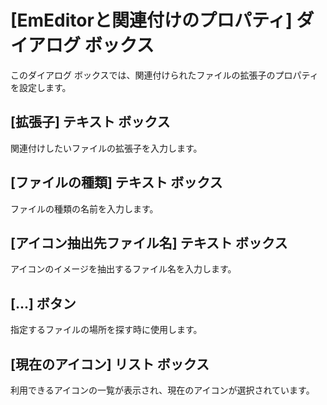 # \[EmEditorと関連付けのプロパティ\] ダイアログ ボックス

このダイアログ ボックスでは、関連付けられたファイルの拡張子のプロパティを設定します。

## \[拡張子\] テキスト ボックス

関連付けしたいファイルの拡張子を入力します。

## \[ファイルの種類\] テキスト ボックス

ファイルの種類の名前を入力します。

## \[アイコン抽出先ファイル名\] テキスト ボックス

アイコンのイメージを抽出するファイル名を入力します。

## \[...\] ボタン

指定するファイルの場所を探す時に使用します。

## \[現在のアイコン\] リスト ボックス

利用できるアイコンの一覧が表示され、現在のアイコンが選択されています。

